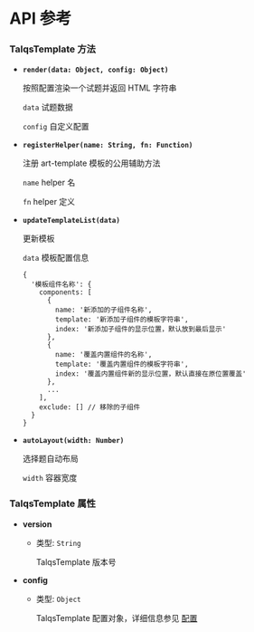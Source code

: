 # API 参考

### TalqsTemplate 方法

- **`render(data: Object, config: Object)`**

  按照配置渲染一个试题并返回 HTML 字符串

  `data`    试题数据

  `config`  自定义配置

- **`registerHelper(name: String, fn: Function)`**

  注册 art-template 模板的公用辅助方法

  `name`    helper 名

  `fn`      helper 定义


- **`updateTemplateList(data)`**

  更新模板

  `data`   模板配置信息

      {
        '模板组件名称': {
          components: [
            {
              name: '新添加的子组件名称',
              template: '新添加子组件的模板字符串',
              index: '新添加子组件的显示位置，默认放到最后显示'
            },
            {
              name: '覆盖内置组件的名称',
              template: '覆盖内置组件的模板字符串',
              index: '覆盖内置组件新的显示位置，默认直接在原位置覆盖'
            },
            ...
          ],
          exclude: [] // 移除的子组件
        }
      }

- **`autoLayout(width: Number)`**

  选择题自动布局

  `width`  容器宽度


  
### TalqsTemplate 属性

- **version**

  - 类型: `String`

    TalqsTemplate 版本号

- **config**

  - 类型: `Object`

    TalqsTemplate 配置对象，详细信息参见 [配置](config.md)



  